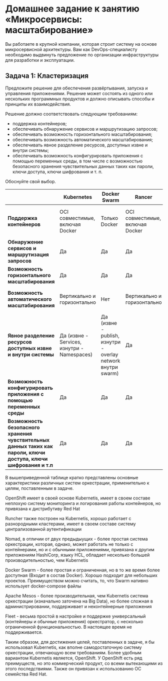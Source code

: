 # Домашнее задание к занятию «Микросервисы: масштабирование»

Вы работаете в крупной компании, которая строит систему на основе микросервисной архитектуры.
Вам как DevOps-специалисту необходимо выдвинуть предложение по организации инфраструктуры для разработки и эксплуатации.

## Задача 1: Кластеризация

Предложите решение для обеспечения развёртывания, запуска и управления приложениями.
Решение может состоять из одного или нескольких программных продуктов и должно описывать способы и принципы их взаимодействия.

Решение должно соответствовать следующим требованиям:
- поддержка контейнеров;
- обеспечивать обнаружение сервисов и маршрутизацию запросов;
- обеспечивать возможность горизонтального масштабирования;
- обеспечивать возможность автоматического масштабирования;
- обеспечивать явное разделение ресурсов, доступных извне и внутри системы;
- обеспечивать возможность конфигурировать приложения с помощью переменных среды, в том числе с возможностью безопасного хранения чувствительных данных таких как пароли, ключи доступа, ключи шифрования и т. п.

Обоснуйте свой выбор.


|                                                                                                                    | Kubernetes                                                                           | Docker Swarm                                                 | Rancer                          | Nomad                                                | OpenShift                                                                                                                                                                                                                                                                                                                             | Apache Mesos | Fleet       |
|--------------------------------------------------------------------------------------------------------------------|--------------------------------------------------------------------------------------|--------------------------------------------------------------|---------------------------------|------------------------------------------------------|---------------------------------------------------------------------------------------------------------------------------------------------------------------------------------------------------------------------------------------------------------------------------------------------------------------------------------------| --- |-------------|
| **Поддержка контейнеров**                                                                                          | OCI совместимые, включая Docker                                                      | Только Docker                                                | OCI совместимые, включая Docker | OCI совместимые, включая Docker, LXC, systemd-nspawn | OCI совместимые, включая Docker                                                                                                                                                                                                                                                                                                       | Да | Да          |
| **Oбнаружение сервисов и маршрутизация запросов**                                                                  | Да                                                                                   | Да                                                           | Да                              | Нет (необходим дополнительный Consul)                | Да                                                                                                                                                                                                                                                                                                                                    | Да | ?           |
| **Возможность горизонтального масштабирования**                                                                    | Да                                                                                   | Да                                                           | Да                              | Да                                                   | Да                                                                                                                                                                                                                                                                                                                                    | Да | Ограниченно |
| **Возможность автоматического масштабирования**                                                                    | Вертикально и горизонтально                                                          | Нет                                                          | Вертикально и горизонтально     | Вертикально (в Enteprise версии) и горизонтально     | Вертикально и горизонтально                                                                                                                                                                                                                                                                                                           |Да | ?           |
| **Явное разделение ресурсов доступных извне и внутри системы**                                                     | Да (извне - Services, изнутри - Namespaces)                                          | Да (извне - publish, изнутри - overlay network внутри swarm) | Да                              | Да                                                   | Да | Да | Нет         |
| **Возможность конфигурировать приложения с помощью переменных среды**                                              | Да                                                                                   | Да                                                           | Да                              | Да                                                   | Да                                                                                                                                                                                                                                          |Да | Да          |
| **Возможность безопасного хранения чувствительных данных таких как пароли, ключи доступа, ключи шифрования и т.п** | Да | Да                                          | Да                              | Нет, только сторонние (Vault)                        | Да | Да | Нет         |                                                                                                                                                                                                                                          | Да | ? |

В вышеприведенной таблице кратко представлены основные характеристики различных систем оркестрации, применительно к целям, поставленным в задаче.

OpenShift имеет в своей основе Kubernetis, имеет в своем составе неплохую систему мониторинга и логирования работы контейнеров, но привязана к дистрибутиву Red Hat

Runcher также построен на Kubernetis, хорошо работает с разнородными кластерами, имеет в своем составе систему централизованной аутентификации

Nomad, в отличии от двух предыдыущих - более простая система оркестрации, которая, однако, может работать не только с контейнерами, но и с обычными приложениями, привязана к другим приложениям HashiCorp, языку HCL, обладает несколько большей производительностью, чем Kubernetis

Docker Swarm - более простая и ограниченная, но в то же время более доступная (Входит в состав Docker). Хорошо подходит для небольших проектов. Преимуществом можно считать, то, что Swarm нативно использует docker-compose файлы

Apache Mesos - более производительная, чем Kubernetis система оркестрации (изначально заточена на Big Data), но более сложная в администрировании, поддерживает и неконтейнерные приложения

Fleet - весьма простой в настройке и поддержке универсальный (контейнеры и обычные приложения) оркестратор, с несколько ограниченной функциональностью. В настоящее время не поддерживается.

Таким образом, для достижения целей, поставленных в задаче, я бы использовал Kubernetis, как вполне самодостаточную систему оркестрации, отвечающую всем требованиям.
Более удобным вариантом Kubernetis является, OpenShift. У OpenShift есть ряд преимуществ, но это коммерческий продукт, со всеми вытекающими из этого последствиями. Также он привязан к использованию ОС семейства Red Hat. 